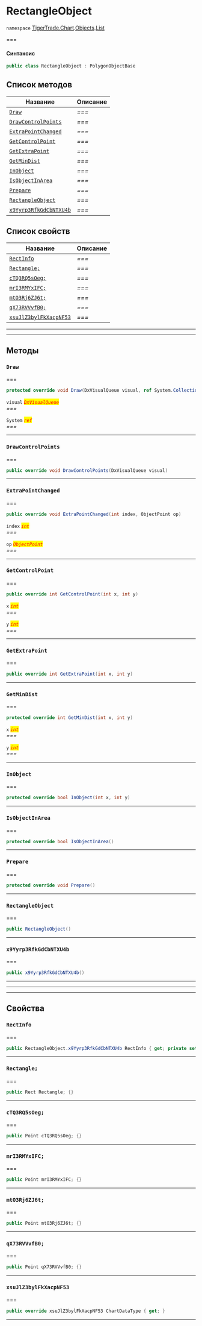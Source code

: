 # RectangleObject

`namespace` [TigerTrade.Chart](../../../../).[Objects](../).[List](./)

\===

#### Синтаксис

```csharp
public class RectangleObject : PolygonObjectBase
```

## Список методов

| Название                                                                    | Описание |
| --------------------------------------------------------------------------- | -------- |
| [`Draw`](rectangleobject.cs.md#method-draw)                                 | _===_    |
| [`DrawControlPoints`](rectangleobject.cs.md#method-drawcontrolpoints)       | _===_    |
| [`ExtraPointChanged`](rectangleobject.cs.md#method-extrapointchanged)       | _===_    |
| [`GetControlPoint`](rectangleobject.cs.md#method-getcontrolpoint)           | _===_    |
| [`GetExtraPoint`](rectangleobject.cs.md#method-getextrapoint)               | _===_    |
| [`GetMinDist`](rectangleobject.cs.md#method-getmindist)                     | _===_    |
| [`InObject`](rectangleobject.cs.md#method-inobject)                         | _===_    |
| [`IsObjectInArea`](rectangleobject.cs.md#method-isobjectinarea)             | _===_    |
| [`Prepare`](rectangleobject.cs.md#method-prepare)                           | _===_    |
| [`RectangleObject`](rectangleobject.cs.md#method-rectangleobject)           | _===_    |
| [`x9Yyrp3RfkGdCbNTXU4b`](rectangleobject.cs.md#method-x9yyrp3rfkgdcbntxu4b) | _===_    |

## Список свойств

| Название                                                                      | Описание |
| ----------------------------------------------------------------------------- | -------- |
| [`RectInfo`](rectangleobject.cs.md#property-rectinfo)                         | _===_    |
| [`Rectangle;`](rectangleobject.cs.md#property-rectangle;)                     | _===_    |
| [`cTQ3RQ5sOeg;`](rectangleobject.cs.md#property-ctq3rq5soeg;)                 | _===_    |
| [`mrI3RMYxIFC;`](rectangleobject.cs.md#property-mri3rmyxifc;)                 | _===_    |
| [`mtO3Rj6ZJ6t;`](rectangleobject.cs.md#property-mto3rj6zj6t;)                 | _===_    |
| [`qX73RVVvfB0;`](rectangleobject.cs.md#property-qx73rvvvfb0;)                 | _===_    |
| [`xsuJlZ3bylFkXacpNF53`](rectangleobject.cs.md#property-xsujlz3bylfkxacpnf53) | _===_    |

***

***

## Методы

### `Draw` <a href="#method-draw" id="method-draw"></a>

\===

```csharp
protected override void Draw(DxVisualQueue visual, ref System.Collections.Generic.List<ObjectLabelInfo> labels)
```

`visual` _<mark style="color:red;">`DxVisualQueue`</mark>_\
_===_

`System` _<mark style="color:red;">`ref`</mark>_\
_===_

***

### `DrawControlPoints` <a href="#method-drawcontrolpoints" id="method-drawcontrolpoints"></a>

\===

```csharp
public override void DrawControlPoints(DxVisualQueue visual)
```

***

### `ExtraPointChanged` <a href="#method-extrapointchanged" id="method-extrapointchanged"></a>

\===

```csharp
public override void ExtraPointChanged(int index, ObjectPoint op)
```

`index` _<mark style="color:red;">`int`</mark>_\
_===_

`op` _<mark style="color:red;">`ObjectPoint`</mark>_\
_===_

***

### `GetControlPoint` <a href="#method-getcontrolpoint" id="method-getcontrolpoint"></a>

\===

```csharp
public override int GetControlPoint(int x, int y)
```

`x` _<mark style="color:red;">`int`</mark>_\
_===_

`y` _<mark style="color:red;">`int`</mark>_\
_===_

***

### `GetExtraPoint` <a href="#method-getextrapoint" id="method-getextrapoint"></a>

\===

```csharp
public override int GetExtraPoint(int x, int y)
```

***

### `GetMinDist` <a href="#method-getmindist" id="method-getmindist"></a>

\===

```csharp
protected override int GetMinDist(int x, int y)
```

`x` _<mark style="color:red;">`int`</mark>_\
_===_

`y` _<mark style="color:red;">`int`</mark>_\
_===_

***

### `InObject` <a href="#method-inobject" id="method-inobject"></a>

\===

```csharp
protected override bool InObject(int x, int y)
```

***

### `IsObjectInArea` <a href="#method-isobjectinarea" id="method-isobjectinarea"></a>

\===

```csharp
protected override bool IsObjectInArea()
```

***

### `Prepare` <a href="#method-prepare" id="method-prepare"></a>

\===

```csharp
protected override void Prepare()
```

***

### `RectangleObject` <a href="#method-rectangleobject" id="method-rectangleobject"></a>

\===

```csharp
public RectangleObject()
```

***

### `x9Yyrp3RfkGdCbNTXU4b` <a href="#method-x9yyrp3rfkgdcbntxu4b" id="method-x9yyrp3rfkgdcbntxu4b"></a>

\===

```csharp
public x9Yyrp3RfkGdCbNTXU4b()
```

***

***

***

## Свойства

### `RectInfo` <a href="#property-rectinfo" id="property-rectinfo"></a>

\===

```csharp
public RectangleObject.x9Yyrp3RfkGdCbNTXU4b RectInfo { get; private set; }
```

***

### `Rectangle;` <a href="#property-rectangle" id="property-rectangle"></a>

\===

```csharp
public Rect Rectangle; {}
```

***

### `cTQ3RQ5sOeg;` <a href="#property-ctq3rq5soeg" id="property-ctq3rq5soeg"></a>

\===

```csharp
public Point cTQ3RQ5sOeg; {}
```

***

### `mrI3RMYxIFC;` <a href="#property-mri3rmyxifc" id="property-mri3rmyxifc"></a>

\===

```csharp
public Point mrI3RMYxIFC; {}
```

***

### `mtO3Rj6ZJ6t;` <a href="#property-mto3rj6zj6t" id="property-mto3rj6zj6t"></a>

\===

```csharp
public Point mtO3Rj6ZJ6t; {}
```

***

### `qX73RVVvfB0;` <a href="#property-qx73rvvvfb0" id="property-qx73rvvvfb0"></a>

\===

```csharp
public Point qX73RVVvfB0; {}
```

***

### `xsuJlZ3bylFkXacpNF53` <a href="#property-xsujlz3bylfkxacpnf53" id="property-xsujlz3bylfkxacpnf53"></a>

\===

```csharp
public override xsuJlZ3bylFkXacpNF53 ChartDataType { get; }
```

***
